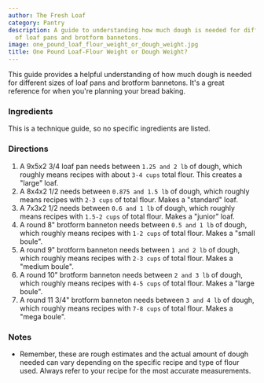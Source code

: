 ```yaml
---
author: The Fresh Loaf
category: Pantry
description: A guide to understanding how much dough is needed for different sizes
  of loaf pans and brotform bannetons.
image: one_pound_loaf_flour_weight_or_dough_weight.jpg
title: One Pound Loaf-Flour Weight or Dough Weight?
---
```

This guide provides a helpful understanding of how much dough is needed for different sizes of loaf pans and brotform bannetons. It's a great reference for when you're planning your bread baking.

### Ingredients

This is a technique guide, so no specific ingredients are listed.

### Directions

1. A 9x5x2 3/4 loaf pan needs between `1.25 and 2 lb` of dough, which roughly means recipes with about `3-4 cups` total flour. This creates a "large" loaf.
2. A 8x4x2 1/2 needs between `0.875 and 1.5 lb` of dough, which roughly means recipes with `2-3 cups` of total flour. Makes a "standard" loaf.
3. A 7x3x2 1/2 needs between `0.6 and 1 lb` of dough, which roughly means recipes with `1.5-2 cups` of total flour. Makes a "junior" loaf.
4. A round 8" brotform banneton needs between `0.5 and 1 lb` of dough, which roughly means recipes with `1-2 cups` of total flour. Makes a "small boule".
5. A round 9" brotform banneton needs between `1 and 2 lb` of dough, which roughly means recipes with `2-3 cups` of total flour. Makes a "medium boule".
6. A round 10" brotform banneton needs between `2 and 3 lb` of dough, which roughly means recipes with `4-5 cups` of total flour. Makes a "large boule".
7. A round 11 3/4" brotform banneton needs between `3 and 4 lb` of dough, which roughly means recipes with `7-8 cups` of total flour. Makes a "mega boule".

### Notes

- Remember, these are rough estimates and the actual amount of dough needed can vary depending on the specific recipe and type of flour used. Always refer to your recipe for the most accurate measurements.
